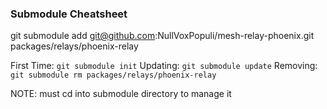 ### Submodule Cheatsheet

git submodule add git@github.com:NullVoxPopuli/mesh-relay-phoenix.git packages/relays/phoenix-relay


First Time: `git submodule init`
Updating: `git submodule update`
Removing: `git submodule rm packages/relays/phoenix-relay`

NOTE: must cd into submodule directory to manage it